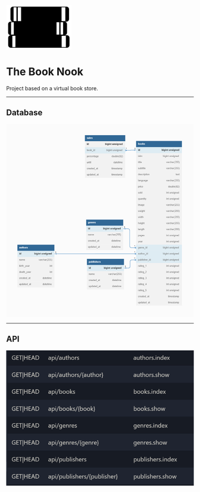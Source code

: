 ![Logo](public/logo.svg "The Book Nook")


# The Book Nook

Project based on a virtual book store.
___
## Database
![Database Diagram](README/database.png "Diagram")
___
## API
![Routes](README/api.png "Routes")

